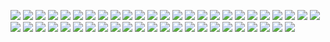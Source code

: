 ![](https://gitlab.com/ntrungcn/611/-/raw/master/23.jpg)
![](https://gitlab.com/ntrungcn/611/-/raw/master/33.jpg)
![](https://gitlab.com/ntrungcn/611/-/raw/master/19.jpg)
![](https://gitlab.com/ntrungcn/611/-/raw/master/10.jpg)
![](https://gitlab.com/ntrungcn/611/-/raw/master/09.jpg)
![](https://gitlab.com/ntrungcn/611/-/raw/master/30.jpg)
![](https://gitlab.com/ntrungcn/611/-/raw/master/15.jpg)
![](https://gitlab.com/ntrungcn/611/-/raw/master/46.jpg)
![](https://gitlab.com/ntrungcn/611/-/raw/master/28.jpg)
![](https://gitlab.com/ntrungcn/611/-/raw/master/17.jpg)
![](https://gitlab.com/ntrungcn/611/-/raw/master/35.jpg)
![](https://gitlab.com/ntrungcn/611/-/raw/master/36.jpg)
![](https://gitlab.com/ntrungcn/611/-/raw/master/38.jpg)
![](https://gitlab.com/ntrungcn/611/-/raw/master/03.jpg)
![](https://gitlab.com/ntrungcn/611/-/raw/master/25.jpg)
![](https://gitlab.com/ntrungcn/611/-/raw/master/45.jpg)
![](https://gitlab.com/ntrungcn/611/-/raw/master/13.jpg)
![](https://gitlab.com/ntrungcn/611/-/raw/master/21.jpg)
![](https://gitlab.com/ntrungcn/611/-/raw/master/34.jpg)
![](https://gitlab.com/ntrungcn/611/-/raw/master/16.jpg)
![](https://gitlab.com/ntrungcn/611/-/raw/master/44.jpg)
![](https://gitlab.com/ntrungcn/611/-/raw/master/37.jpg)
![](https://gitlab.com/ntrungcn/611/-/raw/master/04.jpg)
![](https://gitlab.com/ntrungcn/611/-/raw/master/39.jpg)
![](https://gitlab.com/ntrungcn/611/-/raw/master/06.jpg)
![](https://gitlab.com/ntrungcn/611/-/raw/master/20.jpg)
![](https://gitlab.com/ntrungcn/611/-/raw/master/27.jpg)
![](https://gitlab.com/ntrungcn/611/-/raw/master/01.jpg)
![](https://gitlab.com/ntrungcn/611/-/raw/master/22.jpg)
![](https://gitlab.com/ntrungcn/611/-/raw/master/18.jpg)
![](https://gitlab.com/ntrungcn/611/-/raw/master/02.jpg)
![](https://gitlab.com/ntrungcn/611/-/raw/master/32.jpg)
![](https://gitlab.com/ntrungcn/611/-/raw/master/31.jpg)
![](https://gitlab.com/ntrungcn/611/-/raw/master/47.jpg)
![](https://gitlab.com/ntrungcn/611/-/raw/master/11.jpg)
![](https://gitlab.com/ntrungcn/611/-/raw/master/12.jpg)
![](https://gitlab.com/ntrungcn/611/-/raw/master/42.jpg)
![](https://gitlab.com/ntrungcn/611/-/raw/master/08.jpg)
![](https://gitlab.com/ntrungcn/611/-/raw/master/48.jpg)
![](https://gitlab.com/ntrungcn/611/-/raw/master/07.jpg)
![](https://gitlab.com/ntrungcn/611/-/raw/master/05.jpg)
![](https://gitlab.com/ntrungcn/611/-/raw/master/40.jpg)
![](https://gitlab.com/ntrungcn/611/-/raw/master/41.jpg)
![](https://gitlab.com/ntrungcn/611/-/raw/master/43.jpg)
![](https://gitlab.com/ntrungcn/611/-/raw/master/24.jpg)
![](https://gitlab.com/ntrungcn/611/-/raw/master/26.jpg)
![](https://gitlab.com/ntrungcn/611/-/raw/master/29.jpg)
![](https://gitlab.com/ntrungcn/611/-/raw/master/14.jpg)
